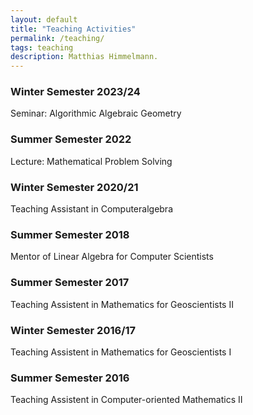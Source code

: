 ```yaml
---
layout: default
title: "Teaching Activities"
permalink: /teaching/
tags: teaching
description: Matthias Himmelmann.
---
```

<p style="font-size: 90%;">
<h3>Winter Semester 2023/24</h3>
  Seminar: Algorithmic Algebraic Geometry
<h3>Summer Semester 2022</h3>
  Lecture: Mathematical Problem Solving
<h3>Winter Semester 2020/21</h3>
  Teaching Assistant in Computeralgebra
<h3>Summer Semester 2018</h3>
  Mentor of Linear Algebra for Computer Scientists
<h3>Summer Semester 2017</h3>
  Teaching Assistent in Mathematics for Geoscientists II
<h3>Winter Semester 2016/17</h3>
  Teaching Assistent in Mathematics for Geoscientists I
<h3>Summer Semester 2016</h3>
  Teaching Assistent in Computer-oriented Mathematics II
</p>
